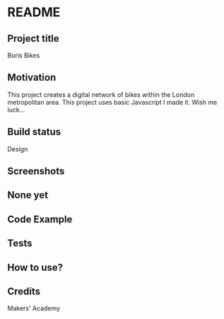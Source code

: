 # README

## Project title

Boris Bikes

## Motivation

This project creates a digital network of bikes within the London metropolitan area.
This project uses basic Javascript
I made it. Wish me luck...

## Build status

Design

## Screenshots

## None yet

## Code Example

## Tests

## How to use?

## Credits

Makers' Academy
